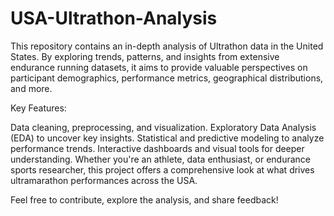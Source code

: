 # USA-Ultrathon-Analysis

This repository contains an in-depth analysis of Ultrathon data in the United States. By exploring trends, patterns, and insights from extensive endurance running datasets, it aims to provide valuable perspectives on participant demographics, performance metrics, geographical distributions, and more.

Key Features:

Data cleaning, preprocessing, and visualization.
Exploratory Data Analysis (EDA) to uncover key insights.
Statistical and predictive modeling to analyze performance trends.
Interactive dashboards and visual tools for deeper understanding.
Whether you're an athlete, data enthusiast, or endurance sports researcher, this project offers a comprehensive look at what drives ultramarathon performances across the USA.

Feel free to contribute, explore the analysis, and share feedback!
